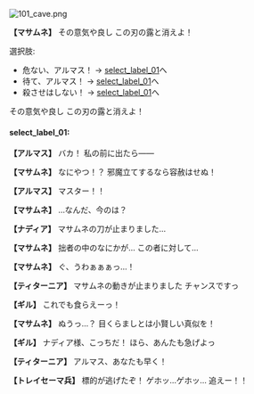
![101_cave.png](../images/backgrounds/101_cave.png)

**【マサムネ】**
その意気や良し
この刃の露と消えよ！

選択肢:
- 危ない、アルマス！ → [select_label_01](#select_label_01)へ
- 待て、アルマス！ → [select_label_01](#select_label_01)へ
- 殺させはしない！ → [select_label_01](#select_label_01)へ

その意気や良し
この刃の露と消えよ！

#### select_label_01:

**【アルマス】**
バカ！
私の前に出たら――

**【マサムネ】**
なにやつ！？
邪魔立てするなら容赦はせぬ！

**【アルマス】**
マスター！！

**【マサムネ】**
…なんだ、今のは？

**【ナディア】**
マサムネの刀が止まりました…

**【マサムネ】**
拙者の中のなにかが…
この者に対して…

**【マサムネ】**
ぐ、うわぁぁぁっ…！

**【ティターニア】**
マサムネの動きが止まりました
チャンスですっ

**【ギル】**
これでも食らえーっ！

**【マサムネ】**
ぬうっ…？
目くらましとは小賢しい真似を！

**【ギル】**
ナディア様、こっちだ！
ほら、あんたも急げよっ

**【ティターニア】**
アルマス、あなたも早く！

**【トレイセーマ兵】**
標的が逃げたぞ！
ゲホッ…ゲホッ…
追えー！！